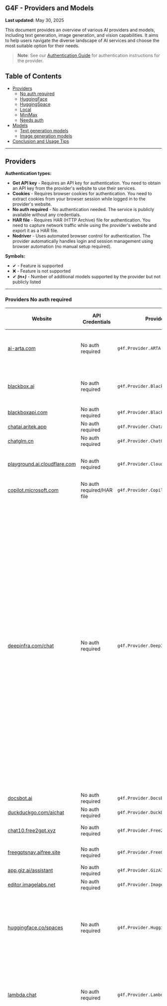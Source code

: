 ## G4F - Providers and Models

**Last updated:** May 30, 2025

This document provides an overview of various AI providers and models, including text generation, image generation, and vision capabilities. It aims to help users navigate the diverse landscape of AI services and choose the most suitable option for their needs.

> **Note**: See our [Authentication Guide](authentication.md) for authentication instructions for the provider.

## Table of Contents
  - [Providers](#providers)
    - [No auth required](#providers-not-needs-auth)
    - [HuggingFace](#providers-huggingface)
    - [HuggingSpace](#providers-huggingspace)
    - [Local](#providers-local)
    - [MiniMax](#providers-minimax)
    - [Needs auth](#providers-needs-auth)
  - [Models](#models)
    - [Text generation models](#text-generation-models)
    - [Image generation models](#image-generation-models)
  - [Conclusion and Usage Tips](#conclusion-and-usage-tips)

---
## Providers
**Authentication types:**
- **Get API key** - Requires an API key for authentication. You need to obtain an API key from the provider's website to use their services.
- **Cookies** - Requires browser cookies for authentication. You need to extract cookies from your browser session while logged in to the provider's website.
- **No auth required** - No authentication needed. The service is publicly available without any credentials.
- **HAR file** - Requires HAR (HTTP Archive) file for authentication. You need to capture network traffic while using the provider's website and export it as a HAR file.
- **Nodriver** - Uses automated browser control for authentication. The provider automatically handles login and session management using browser automation (no manual setup required).

**Symbols:**
- ✔ - Feature is supported
- ❌ - Feature is not supported
- ✔ _**(n+)**_ - Number of additional models supported by the provider but not publicly listed

---
### Providers No auth required
| Website | API Credentials | Provider | Text generation | Image generation | Audio generation | Video generation | Vision (Image Upload) | Status |
|----------|-------------|--------------|---------------|--------|--------|------|------|------|
|[ai-arta.com](https://ai-arta.com)|No auth required|`g4f.Provider.ARTA`|❌|`flux, flux-dev, flux-pro, gpt-image, sdxl-1.0 sdxl-l` _**(51+)**_|❌|❌|❌|![](https://img.shields.io/badge/Active-brightgreen)|
|[blackbox.ai](https://www.blackbox.ai)|No auth required|`g4f.Provider.Blackbox`|`blackboxai, gpt-4.1-mini, gpt-4.1-nano, gpt-4, gpt-4o, gpt-4o-mini` _**(29+)**_||❌|❌|❌|✔|![](https://img.shields.io/badge/Active-brightgreen)|
|[blackboxapi.com](https://www.blackboxapi.com)|No auth required|`g4f.Provider.Blackboxapi`|`llama-3.1-70b`|❌|❌|❌|❌|![](https://img.shields.io/badge/Active-brightgreen)|
|[chatai.aritek.app](https://chatai.aritek.app)|No auth required|`g4f.Provider.Chatai`|`gpt-4o-mini`|❌|❌|❌|❌|![](https://img.shields.io/badge/Active-brightgreen)|
|[chatglm.cn](https://chatglm.cn)|No auth required|`g4f.Provider.ChatGLM`|`glm-4`|❌|❌|❌|❌|![](https://img.shields.io/badge/Active-brightgreen)|
|[playground.ai.cloudflare.com](https://playground.ai.cloudflare.com)|No auth required|`g4f.Provider.Cloudflare`|`llama-2-7b, llama-3-8b, llama-3.1-8b, llama-3.2-1b, qwen-1.5-7b`|❌|❌|❌|❌|![Error](https://img.shields.io/badge/Active-brightgreen)|
|[copilot.microsoft.com](https://copilot.microsoft.com)|No auth required/HAR file|`g4f.Provider.Copilot`|`gpt-4, o1`|`dall-e-3`|❌|❌|❌|![](https://img.shields.io/badge/Active-brightgreen)|
|[deepinfra.com/chat](https://deepinfra.com/chat)|No auth required|`g4f.Provider.DeepInfraChat`|`deepseek-prover-v2-671b, qwen-3-235b, qwen-3-30b, qwen-3-32b, qwen-3-14b, llama-4-maverick, llama-4-maverick, phi-4-reasoning-plus, qwq-32b, deepseek-v3-0324, deepseek-r1-0528, gemma-3-27b, gemma-3-12b, phi-4-multimodal, llama-3.1-8b, llama-3.2-90b, llama-3.3-70b, deepseek-v3, mixtral-small-24b, deepseek-r1-turbo, deepseek-r1, deepseek-r1-distill-llama-70b, deepseek-r1-distill-qwen-32b, phi-4, wizardlm-2-8x22b, qwen-2-72b, dolphin-2.6, dolphin-2.9, airoboros-70b, lzlv-70b, wizardlm-2-7b, mixtral-8x22b`|❌|❌|❌|`llama-3.2-90b, minicpm-2.5`|![](https://img.shields.io/badge/Active-brightgreen)|
|[docsbot.ai](https://docsbot.ai)|No auth required|`g4f.Provider.DocsBot`|`gpt-4o`|❌|❌|❌|✔|![](https://img.shields.io/badge/Active-brightgreen)|
|[duckduckgo.com/aichat](https://duckduckgo.com/aichat)|No auth required|`g4f.Provider.DuckDuckGo`|✔|❌|❌|❌|❌|![](https://img.shields.io/badge/Active-brightgreen)|
|[chat10.free2gpt.xyz](https://chat10.free2gpt.xyz)|No auth required|`g4f.Provider.Free2GPT`|`gemini-1.5-pro, gemini-1.5-flash`|❌|❌|❌|❌|![](https://img.shields.io/badge/Active-brightgreen)|
|[freegptsnav.aifree.site](https://freegptsnav.aifree.site)|No auth required|`g4f.Provider.FreeGpt`|`gemini-1.5-pro, gemini-1.5-flash`|❌|❌|❌|❌|![](https://img.shields.io/badge/Active-brightgreen)|
|[app.giz.ai/assistant](https://app.giz.ai/assistant)|No auth required|`g4f.Provider.GizAI`|`gemini-1.5-flash`|❌|❌|❌|❌|![](https://img.shields.io/badge/Active-brightgreen)|
|[editor.imagelabs.net](editor.imagelabs.net)|No auth required|`g4f.Provider.ImageLabs`|❌|`sdxl-turbo`|❌|❌|❌|![](https://img.shields.io/badge/Active-brightgreen)|
|[huggingface.co/spaces](https://huggingface.co/spaces)|No auth required|`g4f.Provider.HuggingSpace`|`qwen-2-72b, qwen-3-235b, qwen-3-32b, qwen-3-30b, qwen-3-14b, qwen-3-4b, qwen-3-1.7b, qwen-3-0.6b, command-r-plus, command-r, command-r7b`|`flux-dev, sd-3.5-large`|❌|❌|❌|![](https://img.shields.io/badge/Active-brightgreen)|
|[lambda.chat](https://lambda.chat)|No auth required|`g4f.Provider.LambdaChat`|`deepseek-v3, deepseek-r1, hermes-3, hermes-3-405b, nemotron-70b, llama-3.3-70b, qwen-2.5-coder-32b` _**(1+)**_|❌|❌|❌|❌|![](https://img.shields.io/badge/Active-brightgreen)|
|[legacy.lmarena.ai](https://legacy.lmarena.ai)|No auth required|`g4f.Provider.LegacyLMArena`|`claude-3.7-sonnet, claude-3.7-sonnet-thinking, gpt-4o, grok-3, gemini-2.0-flash-thinking, gemini-2.0-pro, deepseek-r1, gemini-2.0-flash, o1, qwen-2.5-max, o3-mini, o3, o4-mini, deepseek-v3, deepseek-v3-0324, qwen-plus, glm-4-plus, o1-mini, gemini-1.5-pro, grok-2, claude-3.5-sonnet, qwen-2.5-plus, deepseek-v2.5, gpt-4o-mini, gemini-1.5-flash, llama-3.1-405b, nemotron-70b, grok-2-mini, qwen-max, qwen-2.5-72b, qwen-2.5-vl-32b, qwen-2.5-vl-72b, gpt-4-turbo, llama-3.3-70b, nemotron-49b, mistral-large, mistral-medium, pixtral-large, gpt-4, gpt-4.1, gpt-4.1-mini, gpt-4.1-nano, llama-3.1-70b, nemotron-253b, claude-3-opus, tulu-3-70b, claude-3.5-haiku, reka-core, gemma-2-27b, gemma-3-27b, gemma-3-12b, gemma-3-4b, deepseek-v2, qwen-2.5-coder-32b, gemma-2-9b, command-r-plus, command-a, deepseek-coder-v2, nemotron-51b, mistral-small-24b, mistral-small-3.1-24b, nemotron-4-340b, glm-4, llama-3-70b, llama-4-maverick, llama-4-scout, reka-flash, phi-4, claude-3-sonnet, qwen-2-72b, qwen-3-235b, qwen-3-30b, qwen-3-32b, tulu-3-8b, command-r, codestral, claude-3-haiku, llama-3.1-8b, qwen-1.5-110b, qwq-32b, llama-3-8b, qwen-1.5-72b, gemma-2-2b, qwen-vl-max, gemini-2.5-pro, gemini-2.5-flash, mixtral-8x22b, qwen-1.5-32b, qwen-1.5-14b, qwen-1.5-7b, qwen-1.5-4b, mistral-next, phi-3-medium, phi-3-small, phi-3-mini, tulu-2-70b, llama-2-70b, llama-2-13b, llama-2-7b, hermes-2-dpo, pplx-70b-online, pplx-7b-online, deepseek-67b, openhermes-2.5-7b, mistral-7b, llama-3.2-3b, llama-3.2-1b, codellama-34b, codellama-70b, qwen-14b, gpt-3.5-turbo, mixtral-8x7b, dbrx-instruct, llama-13b`  _**(54+)**_ |❌|❌|❌|`claude-3.7-sonnet, claude-3.7-sonnet-thinking, gpt-4o, gemini-2.0-flash, o3, o4-mini, gemini-1.5-pro, claude-3.5-sonnet, gpt-4o-mini, gemini-1.5-flash, qwen-2.5-vl-32b, qwen-2.5-vl-72b, mistral-medium, pixtral-large, gpt-4.1, gpt-4.1-mini, gpt-4.1-nano, claude-3-opus, claude-3.5-haiku, reka-core, gemma-3-27b, mistral-small-3.1-24b, llama-4-maverick, llama-4-scout, reka-flash, claude-3-sonnet, claude-3-haiku, qwen-vl-max, gemini-2.5-pro, gemini-2.5-flash, amazon-nova-pro, amazon-nova-lite, step-1o-vision, c4ai-aya-vision-32b, pixtral-12b _**(12+)**_`|![](https://img.shields.io/badge/Active-brightgreen)|
|[oi-vscode-server-2.onrender.com](https://oi-vscode-server-2.onrender.com)|No auth required|`g4f.Provider.OIVSCodeSer2`|`gpt-4o-mini`|❌|❌|❌|✔|![Error](https://img.shields.io/badge/Active-brightgreen)|
|[oi-vscode-server-5.onrender.com](https://oi-vscode-server-5.onrender.com)|No auth required|`g4f.Provider.OIVSCodeSer5`|`gpt-4.1-mini`|❌|❌|❌|✔|![Error](https://img.shields.io/badge/Active-brightgreen)|
|[oi-vscode-server-0501.onrender.com](https://oi-vscode-server-0501.onrender.com)|No auth required|`g4f.Provider.OIVSCodeSer0501`|`gpt-4.1-mini`|❌|❌|❌|✔|![Error](https://img.shields.io/badge/Active-brightgreen)|
|[openai.fm](https://www.openai.fm)|No auth required|`g4f.Provider.OpenAIFM`|❌|❌|`gpt-4o-mini-tts`|❌|✔|![Error](https://img.shields.io/badge/Active-brightgreen)|
|[labs.perplexity.ai](https://labs.perplexity.ai)|No auth required|`g4f.Provider.PerplexityLabs`|`sonar, sonar-pro, sonar-reasoning, sonar-reasoning-pro`|❌|❌|❌|❌|![Error](https://img.shields.io/badge/Active-brightgreen)|
|[pollinations.ai](https://pollinations.ai)|No auth required/[Get API key](https://auth.pollinations.ai)|`g4f.Provider.PollinationsAI`|`gpt-4o-mini, gpt-4.1-nano, gpt-4, gpt-4o, gpt-4.1, o4-mini, gpt-4.1-mini, command-r-plus, gemini-2.5-flash, gemini-2.0-flash-thinking, qwen-2.5-coder-32b, llama-3.3-70b, llama-4-scout, mistral-small-3.1-24b, deepseek-r1, deepseek-r1-distill-llama-70b, deepseek-r1-distill-qwen-32b, phi-4, qwq-32b, deepseek-v3, deepseek-v3-0324, grok-3-mini` _**(4+)**_|`flux, flux-pro, flux-dev, flux-schnell, dall-e-3, sdxl-turbo, gpt-image`|`gpt-4o-mini-audio`|❌|`gpt-4o, gpt-4o-mini, o1-mini, o3-mini, o4-mini`|![](https://img.shields.io/badge/Active-brightgreen)|
|[pollinations.ai](https://pollinations.ai)|No auth required|`g4f.Provider.PollinationsImage`|❌|`flux, flux-pro, flux-dev, flux-schnell, dall-e-3, sdxl-turbo, gpt-image`|❌|❌|❌|![](https://img.shields.io/badge/Active-brightgreen)|
|[teach-anything.com](https://www.teach-anything.com)|No auth required|`g4f.Provider.TeachAnything`|`gemini-1.5-pro, gemini-1.5-flash`|❌|❌|❌|❌|![](https://img.shields.io/badge/Active-brightgreen)|
|[websim.ai](https://websim.ai)|No auth required|`g4f.Provider.Websim`|`gemini-1.5-pro, gemini-1.5-flash`|`flux`|❌|❌|❌|![](https://img.shields.io/badge/Active-brightgreen)|
|[chat-gpt.com](https://chat-gpt.com)|No auth required|`g4f.Provider.WeWordle`|`gpt-4`|❌|❌|❌|❌|![](https://img.shields.io/badge/Active-brightgreen)|
|[chat9.yqcloud.top](https://chat9.yqcloud.top)|No auth required|`g4f.Provider.Yqcloud`|`gpt-4`|✔|❌|❌|❌|![](https://img.shields.io/badge/Active-brightgreen)|

---
### Providers HuggingSpace
| Website | API Credentials | Provider | Text generation | Image generation | Audio generation | Video generation | Vision (Image Upload) | Status |
|----------|-------------|--------------|---------------|--------|--------|------|------|------|
|[black-forest-labs-flux-1-dev.hf.space](https://black-forest-labs-flux-1-dev.hf.space)|[Get API key](https://huggingface.co/settings/tokens)|`g4f.Provider.BlackForestLabs_Flux1Dev`|❌|`flux, flux-dev`|❌|❌|❌|![](https://img.shields.io/badge/Active-brightgreen)|
|[black-forest-labs-flux-1-schnell.hf.space](https://black-forest-labs-flux-1-schnell.hf.space)|[Get API key](https://huggingface.co/settings/tokens)|`g4f.Provider.BlackForestLabs_Flux1Schnell`|❌|`flux, flux-schnell`|❌|❌|❌|![](https://img.shields.io/badge/Active-brightgreen)|
|[cohereforai-c4ai-command.hf.space](https://cohereforai-c4ai-command.hf.space)|[Get API key](https://huggingface.co/settings/tokens)|`g4f.Provider.CohereForAI_C4AI_Command`|`command-r-plus, command-r, command-r7b`|❌|❌|❌|❌|![](https://img.shields.io/badge/Active-brightgreen)|
|[huggingface.co/spaces/deepseek-ai/Janus-Pro-7B](https://huggingface.co/spaces/deepseek-ai/Janus-Pro-7B)|[Get API key](https://huggingface.co/settings/tokens)|`g4f.Provider.DeepseekAI_Janus_Pro_7b`|✔|✔|❌|❌|❌|![](https://img.shields.io/badge/Active-brightgreen)|
|[roxky-flux-1-dev.hf.space](https://roxky-flux-1-dev.hf.space)|[Get API key](https://huggingface.co/settings/tokens)|`g4f.Provider.G4F`|✔ _**(1+)**_|✔ _**(4+)**_|❌|❌|✔ _**(1+)**_|![](https://img.shields.io/badge/Active-brightgreen)|
|[microsoft-phi-4-multimodal.hf.space](https://microsoft-phi-4-multimodal.hf.space)|[Get API key](https://huggingface.co/settings/tokens)|`g4f.Provider.Microsoft_Phi_4`|`phi-4`|❌|❌|❌|`phi-4`|![](https://img.shields.io/badge/Active-brightgreen)|
|[qwen-qwen2-5.hf.space](https://qwen-qwen2-5.hf.space)|[Get API key](https://huggingface.co/settings/tokens)|`g4f.Provider.Qwen_Qwen_2_5`|`qwen-2.5`|❌|❌|❌|❌|![](https://img.shields.io/badge/Active-brightgreen)|
|[qwen-qwen2-5-1m-demo.hf.space](https://qwen-qwen2-5-1m-demo.hf.space)|[Get API key](https://huggingface.co/settings/tokens)|`g4f.Provider.Qwen_Qwen_2_5M`|`qwen-2.5-1m`|❌|❌|❌|❌|![](https://img.shields.io/badge/Active-brightgreen)|
|[qwen-qwen2-5-max-demo.hf.space](https://qwen-qwen2-5-max-demo.hf.space)|[Get API key](https://huggingface.co/settings/tokens)|`g4f.Provider.Qwen_Qwen_2_5_Max`|`qwen-2-5-max`|❌|❌|❌|❌|![](https://img.shields.io/badge/Active-brightgreen)|
|[qwen-qwen2-72b-instruct.hf.space](https://qwen-qwen2-72b-instruct.hf.space)|[Get API key](https://huggingface.co/settings/tokens)|`g4f.Provider.Qwen_Qwen_2_72B`|`qwen-2-72b`|❌|❌|❌|❌|![](https://img.shields.io/badge/Active-brightgreen)|
|[qwen-qwen2-72b-instruct.hf.space](https://qwen-qwen2-72b-instruct.hf.space)|[Get API key](https://huggingface.co/settings/tokens)|`g4f.Provider.Qwen_Qwen_3`|`qwen-3-235b, qwen-3-32b, qwen-3-30b, qwen-3-14b, qwen-3-4b, qwen-3-1.7b, qwen-3-0.6b`|❌|❌|❌|❌|![](https://img.shields.io/badge/Active-brightgreen)|
|[stabilityai-stable-diffusion-3-5-large.hf.space](https://stabilityai-stable-diffusion-3-5-large.hf.space)|[Get API key](https://huggingface.co/settings/tokens)|`g4f.Provider.StabilityAI_SD35Large`|❌|`sd-3.5-large`|❌|❌|❌|![](https://img.shields.io/badge/Active-brightgreen)|

---
### Providers Needs Auth
| Website | API Credentials | Provider | Text generation | Image generation | Audio generation | Video generation | Vision (Image Upload) | Status |
|----------|-------------|--------------|---------------|--------|--------|------|------|------|
|[console.anthropic.com](https://console.anthropic.com)|[Get API key](https://console.anthropic.com/settings/keys)|`g4f.Provider.Anthropic`|✔|❌|❌|❌|❌|![](https://img.shields.io/badge/Active-brightgreen)|
|[bing.com/images/create](https://www.bing.com/images/create)|[Cookies](https://www.bing.com)|`g4f.Provider.BingCreateImages`|❌|`dall-e-3`|❌|❌|❌|![](https://img.shields.io/badge/Active-brightgreen)|
|[blackbox.ai](https://www.blackbox.ai)|[HAR file](https://www.blackbox.ai)|`g4f.Provider.BlackboxPro`|✔|✔|❌|❌|✔|![](https://img.shields.io/badge/Active-brightgreen)|
|[cablyai.com/chat](https://cablyai.com/chat)|[Get API key](https://cablyai.com)|`g4f.Provider.CablyAI`|✔|✔|❌|❌|✔|![](https://img.shields.io/badge/Active-brightgreen)|
|[inference.cerebras.ai](https://inference.cerebras.ai/)|[Get API key](https://cloud.cerebras.ai)|`g4f.Provider.Cerebras`|✔|❌|❌|❌|❌|![](https://img.shields.io/badge/Active-brightgreen)|
|[copilot.microsoft.com](https://copilot.microsoft.com)|[Nodriver](https://copilot.microsoft.com)|`g4f.Provider.CopilotAccount`|✔|✔|❌|❌|✔|![](https://img.shields.io/badge/Active-brightgreen)|
|[deepinfra.com](https://deepinfra.com)|[Get API key](https://deepinfra.com/dash/api_keys)|`g4f.Provider.DeepInfra`|✔|✔|❌|❌|❌|![](https://img.shields.io/badge/Active-brightgreen)|
|[platform.deepseek.com](https://platform.deepseek.com)|[Get API key](https://platform.deepseek.com/api_keys)|`g4f.Provider.DeepSeek`|✔ |❌|❌|❌|❌|![](https://img.shields.io/badge/Active-brightgreen)|
|[chat.deepseek.com](https://chat.deepseek.com)|[Get API key](https://platform.deepseek.com/api_keys)|`g4f.Provider.DeepSeekAPI`|✔|❌|❌|❌|❌|![](https://img.shields.io/badge/Active-brightgreen)|
|[gemini.google.com](https://gemini.google.com)|[Nodriver](https://gemini.google.com)|`g4f.Provider.Gemini`|`gemini-2.0, gemini-2.0-flash, gemini-2.5-pro, gemini-2.5-flash, gemini-2.0-flash-thinking, gemini-2.0-flash-thinking-with-apps _**(2+)**_`|✔|❌|❌|✔|![](https://img.shields.io/badge/Active-brightgreen)|
|[ai.google.dev](https://ai.google.dev)|[Get API key](https://aistudio.google.com/u/0/apikey)|`g4f.Provider.GeminiPro`|`gemini-1.5-pro, gemini-1.5-flash, gemini-2.0-flash`|❌|❌|❌|`gemini-1.5-pro`|![](https://img.shields.io/badge/Active-brightgreen)|
|[developers.sber.ru/gigachat](https://developers.sber.ru/gigachat)|[Cookies](https://developers.sber.ru/gigachat)|`g4f.Provider.GigaChat`|✔|❌|❌|❌|❌|![](https://img.shields.io/badge/Active-brightgreen)|
|[github.com/copilot](https://github.com/copilot)|[Cookies](https://github.com/copilot)|`g4f.Provider.GithubCopilot`|✔|❌|❌|❌|❌|![](https://img.shields.io/badge/Active-brightgreen)|
|[glhf.chat](https://glhf.chat)|[Get API key](https://glhf.chat/user-settings/api)|`g4f.Provider.GlhfChat`|✔|❌|❌|❌|❌|![](https://img.shields.io/badge/Active-brightgreen)|
|[console.groq.com/playground](https://console.groq.com/playground)|[Get API key](https://console.groq.com/keys)|`g4f.Provider.Groq`|✔|❌|❌|❌|✔|![](https://img.shields.io/badge/Active-brightgreen)|
|[hailuo.ai](https://www.hailuo.ai)|No auth required|`g4f.Provider.HailuoAI`|✔|❌|❌|❌|❌|![](https://img.shields.io/badge/Active-brightgreen)|
|[huggingface.co/chat](https://huggingface.co/chat)|[м](https://huggingface.co/chat)|`g4f.Provider.HuggingChat`|`llama-3.2-11b, llama-3.3-70b, mistral-nemo, phi-3.5-mini, command-r-plus, qwen-2.5-coder-32b, qwq-32b, deepseek-r1, nemotron-70b`|`flux-dev, flux-schnell`|❌|❌|❌|![](https://img.shields.io/badge/Active-brightgreen)|
|[huggingface.co](https://api-inference.huggingface.co)|[Get API key](https://huggingface.co/settings/tokens)|`g4f.Provider.HuggingFaceAPI`|✔|✔|❌|❌|✔|![](https://img.shields.io/badge/Active-brightgreen)|
|[huggingface.co](https://huggingface.co)|[Get API key](https://huggingface.co/settings/tokens)|`g4f.Provider.HuggingFaceInference`|✔|✔|❌|❌|✔|![](https://img.shields.io/badge/Active-brightgreen)|
|[huggingface.co](https://huggingface.co)|[Get API key](https://huggingface.co/settings/tokens)|`g4f.Provider.HuggingFaceMedia`|❌|❌|❌|✔|✔|![](https://img.shields.io/badge/Active-brightgreen)|
|[beta.lmarena.ai](https://beta.lmarena.ai)|[Nodriver](https://beta.lmarena.ai)|`g4f.Provider.LMArenaBeta`|✔|✔|❌|❌|✔|![](https://img.shields.io/badge/Active-brightgreen)|
|[meta.ai](https://www.meta.ai)|[Cookies](https://www.meta.ai)|`g4f.Provider.MetaAI`|`meta-ai`|❌|❌|❌|❌|![](https://img.shields.io/badge/Active-brightgreen)|
|[meta.ai](https://www.meta.ai)|[Cookies](https://www.meta.ai)|`g4f.Provider.MetaAIAccount`|✔|✔|❌|❌|❌|![](https://img.shields.io/badge/Active-brightgreen)|
|[designer.microsoft.com](https://designer.microsoft.com)|[Cookies](https://designer.microsoft.com)|`g4f.Provider.MicrosoftDesigner`|❌|`dall-e-3`|❌|❌|❌|![](https://img.shields.io/badge/Active-brightgreen)|
|[hailuo.ai/chat](https://www.hailuo.ai/chat)|[Get API key](https://intl.minimaxi.com/user-center/basic-information/interface-key)|`g4f.Provider.MiniMax`|✔|❌|❌|❌|❌|![](https://img.shields.io/badge/Active-brightgreen)|
|[chatgpt.com](https://chatgpt.com)|[HAR file](https://chatgpt.com)|`g4f.Provider.OpenaiAccount`|✔|✔|❌|❌|✔|![](https://img.shields.io/badge/Active-brightgreen)|
|[platform.openai.com](https://platform.openai.com)|[Get API key](https://platform.openai.com/settings/organization/api-keys)|`g4f.Provider.OpenaiAPI`|✔|✔|❌|❌|✔|![](https://img.shields.io/badge/Active-brightgreen)|
|[chatgpt.com](https://chatgpt.com)|[HAR file](https://chatgpt.com)|`g4f.Provider.OpenaiChat`|`gpt-4, gpt-4.1, gpt-4.5, gpt-4o, gpt-4o-mini, o1, o1-mini, o3-mini, o3-mini-high, o4-mini, o4-mini-high` _**(1+)**_|✔|❌|❌|✔|![](https://img.shields.io/badge/Active-brightgreen)|
|[openrouter.ai](https://openrouter.ai)|[Get API key](https://openrouter.ai/settings/keys)|`g4f.Provider.OpenRouter`|✔|❌|❌|❌|❌|![](https://img.shields.io/badge/Active-brightgreen)|
|[perplexity.ai](https://www.perplexity.ai)|[Get API key](https://www.perplexity.ai/settings/api)|`g4f.Provider.PerplexityApi`|✔ |❌|❌|❌|❌|![](https://img.shields.io/badge/Active-brightgreen)|
|[pi.ai/talk](https://pi.ai/talk)|[Cookies/Nodriver](https://pi.ai/talk)|`g4f.Provider.Pi`|✔|❌|❌|❌|❌|![Error](https://img.shields.io/badge/Active-brightgreen)|
|[docs.puter.com](https://docs.puter.com/playground)|[Get API key](https://github.com/HeyPuter/puter-cli)|`g4f.Provider.PuterJS`|✔ |❌|❌|❌|✔|![](https://img.shields.io/badge/Active-brightgreen)|
|[perplexity.ai](https://www.perplexity.ai)|[Get API key](https://www.perplexity.ai/settings/api)|`g4f.Provider.PerplexityApi`|✔|❌|❌|❌|❌|![](https://img.shields.io/badge/Active-brightgreen)|
|[chat.reka.ai](https://chat.reka.ai)|[Cookies](https://chat.reka.ai)|`g4f.Provider.Reka`|✔|❌|❌|❌|✔|![](https://img.shields.io/badge/Active-brightgreen)|
|[replicate.com](https://replicate.com)|[Get API key](https://replicate.com/account/api-tokens)|`g4f.Provider.Replicate`|✔|❌|❌|❌|❌|![](https://img.shields.io/badge/Active-brightgreen)|
|[beta.theb.ai](https://beta.theb.ai)|[Get API key](https://beta.theb.ai)|`g4f.Provider.ThebApi`|✔|❌|❌|❌|❌|![](https://img.shields.io/badge/Active-brightgreen)|
|[whiterabbitneo.com](https://www.whiterabbitneo.com)|[Cookies](https://www.whiterabbitneo.com)|`g4f.Provider.WhiteRabbitNeo`|✔|❌|❌|❌|❌|![](https://img.shields.io/badge/Active-brightgreen)|
|[console.x.ai](https://console.x.ai)|[Get API key](https://console.x.ai)|`g4f.Provider.xAI`|✔|❌|❌|❌|❌|![](https://img.shields.io/badge/Active-brightgreen)|
|[you.com](https://you.com)|[Cookies](https://you.com)|`g4f.Provider.You`|✔|✔|❌|❌|✔|![](https://img.shields.io/badge/Active-brightgreen)|

---
### Providers Local
| Website | API Credentials | Provider | Text generation | Image generation | Audio generation | Video generation | Vision (Image Upload) | Status |
|----------|-------------|--------------|---------------|--------|--------|------|------|------|
|[]( )|No auth required|`g4f.Provider.Local`|✔|❌|❌|❌|❌|![](https://img.shields.io/badge/Active-brightgreen)|
|[ollama.com](https://ollama.com)|No auth required|`g4f.Provider.Ollama`|✔|❌|❌|❌|❌|![](https://img.shields.io/badge/Active-brightgreen)|

---
## Models

### Text generation models
| Model | Base Provider | Providers | Website |
|-------|---------------|-----------|---------|
|gpt-3.5-turbo|OpenAI|1 provider|[platform.openai.com](https://platform.openai.com/docs/engines/gpt-3.5-turbo)|
|gpt-4|OpenAI|7 providers|[platform.openai.com](https://platform.openai.com/docs/models/gpt-4-turbo-and-gpt-4)|
|gpt-4-turbo|OpenAI|1 provider|[platform.openai.com](https://platform.openai.com/docs/models/gpt-4-turbo-and-gpt-4)|
|gpt-4o|OpenAI|5 providers|[platform.openai.com](https://platform.openai.com/docs/models/gpt-4o)|
|gpt-4o-mini|OpenAI|6 providers|[platform.openai.com](https://platform.openai.com/docs/models/gpt-4o-mini)|
|gpt-4o-mini-audio|OpenAI|1 provider|[platform.openai.com](https://platform.openai.com/docs/models/gpt-4o-mini-audio-preview)|
|gpt-4o-mini-tts|OpenAI|1 provider|[platform.openai.com](https://platform.openai.com/docs/models/gpt-4o-mini-tts)|
|o1|OpenAI|3 providers|[openai.com](https://openai.com/index/introducing-openai-o1-preview/)|
|o1-mini|OpenAI|2 providers|[openai.com](https://openai.com/index/openai-o1-mini-advancing-cost-efficient-reasoning/)|
|o3|OpenAI|1 provider|[openai.com](https://openai.com/index/introducing-o3-and-o3-mini/)|
|o3-mini|OpenAI|2 provider|[openai.com](https://openai.com/index/introducing-o3-and-o3-mini/)|
|o3-mini-high|OpenAI|1 provider|[openai.com](https://openai.com/index/introducing-o3-and-o3-mini/)|
|o4-mini|OpenAI|3 providers|[openai.com](https://openai.com/index/introducing-o3-and-o4-mini/)|
|o4-mini-high|OpenAI|2 providers|[openai.com](https://openai.com/index/introducing-o3-and-o4-mini/)|
|gpt-4.1|OpenAI|3 providers|[openai.com](https://openai.com/index/gpt-4-1/)|
|gpt-4.1-mini|OpenAI|5 providers|[openai.com](https://openai.com/index/gpt-4-1/)|
|gpt-4.1-nano|OpenAI|3 providers|[openai.com](https://openai.com/index/gpt-4-1/)|
|gpt-4.5|OpenAI|1 providers|[openai.com](https://openai.com/index/gpt-4-5/)|
|meta-ai|Meta|1 provider|[ai.meta.com](https://ai.meta.com/)|
|llama-13b|Meta Llama|1 provider|[huggingface.co](https://huggingface.co/meta-llama/Llama-13b)|
|codellama-34b|Meta Llama|1 provider|[huggingface.co](https://huggingface.co/codellama/CodeLlama-34b)|
|llama-2-7b|Meta Llama|2 providers|[huggingface.co](https://huggingface.co/meta-llama/Llama-2-7b)|
|llama-2-13b|Meta Llama|1 provider|[huggingface.co](https://huggingface.co/meta-llama/Llama-2-13b)|
|llama-2-70b|Meta Llama|1 provider|[huggingface.co](https://huggingface.co/meta-llama/Llama-2-70b)|
|llama-3-8b|Meta Llama|2 providers|[ai.meta.com](https://ai.meta.com/blog/meta-llama-3/)|
|llama-3-70b|Meta Llama|1 provider|[ai.meta.com](https://ai.meta.com/blog/meta-llama-3/)|
|llama-3.1-8b|Meta Llama|3 providers|[ai.meta.com](https://ai.meta.com/blog/meta-llama-3-1/)|
|llama-3.1-70b|Meta Llama|2 provider|[ai.meta.com](https://ai.meta.com/blog/meta-llama-3-1/)|
|llama-3.1-405b|Meta Llama|1 provider|[ai.meta.com](https://ai.meta.com/blog/meta-llama-3-1/)|
|llama-3.2-1b|Meta Llama|2 providers|[huggingface.co](https://huggingface.co/meta-llama/Llama-3.2-1B)|
|llama-3.2-3b|Meta Llama|1 providers|[huggingface.co](https://huggingface.co/meta-llama/Llama-3.2-3B)|
|llama-3.2-11b|Meta Llama|2 providers|[ai.meta.com](https://ai.meta.com/blog/llama-3-2-connect-2024-vision-edge-mobile-devices/)|
|llama-3.2-90b|Meta Llama|1 provider|[huggingface.co](https://huggingface.co/meta-llama/Llama-3.2-90B-Vision)|
|llama-3.3-70b|Meta Llama|6 providers|[ai.meta.com](https://ai.meta.com/blog/llama-3-3/)|
|llama-4-scout|Meta Llama|3 providers|[llama.com](https://www.llama.com/models/llama-4/)|
|llama-4-maverick|Meta Llama|2 providers|[llama.com](https://www.llama.com/models/llama-4/)|
|mistral-7b|Mistral AI|1 providers|[huggingface.co](https://huggingface.co/mistralai/Mistral-7B-v0.1)|
|mixtral-8x7b|Mistral AI|2 providers|[huggingface.co](https://huggingface.co/mistralai/Mixtral-8x7B)|
|mixtral-8x22b|Mistral AI|2 providers|[huggingface.co](https://huggingface.co/mistralai/Mixtral-8x22B-Instruct-v0.1)|
|mistral-nemo|Mistral AI|2 providers|[huggingface.co](https://huggingface.co/mistralai/Mistral-Nemo-Instruct-2407)|
|mistral-small|Mistral AI|1 providers|[huggingface.co](https://huggingface.co/mistralai/Mistral-Small-24B-Instruct-2501)|
|mistral-small-24b|Mistral AI|2 providers|[huggingface.co](https://huggingface.co/mistralai/Mistral-Small-24B-Instruct-2501)|
|mistral-small-3.1-24b|Mistral AI|2 providers|[huggingface.co](https://huggingface.co/mistralai/Mistral-Small-3.1-24B-Instruct-2503)|
|mistral-large|Mistral AI|1 provider|[mistral.ai](https://mistral.ai/news/mistral-large/)|
|mistral-medium|Mistral AI|1 provider|[mistral.ai](https://mistral.ai/news/mistral-medium/)|
|mistral-next|Mistral AI|1 provider|[mistral.ai](https://mistral.ai/technology/)|
|pixtral-large|Mistral AI|1 provider|[mistral.ai](https://mistral.ai/news/pixtral-large/)|
|codestral|Mistral AI|1 provider|[mistral.ai](https://mistral.ai/news/codestral/)|
|hermes-2-dpo|NousResearch|1 provider|[huggingface.co](https://huggingface.co/NousResearch/Hermes-2-Pro-Llama-3-8B)|
|hermes-3-405b|NousResearch|1 provider|[huggingface.co](https://huggingface.co/NousResearch/Hermes-3-Llama-3.1-405B-FP8)|
|phi-3-small|Microsoft|1 provider|[huggingface.co](https://huggingface.co/microsoft/Phi-3-small)|
|phi-3-mini|Microsoft|1 provider|[huggingface.co](https://huggingface.co/microsoft/Phi-3-mini)|
|phi-3-medium|Microsoft|1 provider|[huggingface.co](https://huggingface.co/microsoft/Phi-3-medium)|
|phi-3.5-mini|Microsoft|1 provider|[huggingface.co](https://huggingface.co/microsoft/Phi-3.5-mini-instruct)|
|phi-4|Microsoft|4 providers|[techcommunity.microsoft.com](https://techcommunity.microsoft.com/blog/aiplatformblog/introducing-phi-4-microsoft%E2%80%99s-newest-small-language-model-specializing-in-comple/4357090)|
|phi-4-multimodal|Microsoft|2 providers|[huggingface.co](https://huggingface.co/microsoft/Phi-4-multimodal-instruct)|
|phi-4-reasoning-plus|Microsoft|1 provider|[huggingface.co](https://huggingface.co/microsoft/Phi-4-reasoning-plus)|
|wizardlm-2-7b|Microsoft|1 provider|[wizardlm.github.io](https://wizardlm.github.io/WizardLM2/)|
|wizardlm-2-8x22b|Microsoft|1 provider|[wizardlm.github.io](https://wizardlm.github.io/WizardLM2/)|
|gemini-2.0|Google|1 provider|[deepmind.google](http://deepmind.google/technologies/gemini/)|
|gemini-1.5-flash|Google|6 providers|[deepmind.google](https://deepmind.google/technologies/gemini/flash/)|
|gemini-1.5-pro|Google|6 providers|[deepmind.google](https://deepmind.google/technologies/gemini/pro/)|
|gemini-2.0-pro|Google|1 provider|[ai.google.dev](https://ai.google.dev/gemini-api/docs/thinking-mode)|
|gemini-2.0-flash|Google|3 providers|[deepmind.google](https://deepmind.google/technologies/gemini/flash/)|
|gemini-2.0-flash-thinking|Google|3 providers|[ai.google.dev](https://ai.google.dev/gemini-api/docs/thinking-mode)|
|gemini-2.0-flash-thinking-with-apps|Google|1 provider|[ai.google.dev](https://ai.google.dev/gemini-api/docs/thinking-mode)|
|gemini-2.5-flash|Google|3 providers|[deepmind.google](https://deepmind.google/technologies/gemini/)|
|gemini-2.5-pro|Google|2 providers|[deepmind.google](https://deepmind.google/technologies/gemini/)|
|gemma-2-2b|Google|1 provider|[huggingface.co](https://huggingface.co/google/gemma-2-2b)|
|gemma-2-9b|Google|1 providers|[huggingface.co](https://huggingface.co/google/gemma-2-9b)|
|gemma-2-27b|Google|1 provider|[huggingface.co](https://huggingface.co/google/gemma-2-27b)|
|gemma-3-4b|Google|1 providers|[huggingface.co](https://huggingface.co/google/gemma-3-4b-it)|
|gemma-3-12b|Google|2 providers|[huggingface.co](https://huggingface.co/google/gemma-3-12b-it)|
|gemma-3-27b|Google|2 providers|[huggingface.co](https://huggingface.co/google/gemma-3-27b-it)|
|claude-3-haiku|Anthropic|1 providers|[anthropic.com](https://www.anthropic.com/news/claude-3-haiku)|
|claude-3-sonnet|Anthropic|1 provider|[anthropic.com](https://www.anthropic.com/news/claude-3-sonnet)|
|claude-3-opus|Anthropic|1 provider|[anthropic.com](https://www.anthropic.com/news/claude-3-opus)|
|claude-3.5-haiku|Anthropic|1 provider|[anthropic.com](https://www.anthropic.com/news/claude-3-5-haiku)|
|claude-3.5-sonnet|Anthropic|1 providers|[anthropic.com](https://www.anthropic.com/news/claude-3-5-sonnet)|
|claude-3.7-sonnet|Anthropic|1 providers|[anthropic.com](https://www.anthropic.com/claude/sonnet)|
|claude-3.7-sonnet-thinking|Anthropic|1 provider|[anthropic.com](https://www.anthropic.com/claude/sonnet)|
|reka-core|Reka AI|1 providers|[reka.ai](https://www.reka.ai/ourmodels)|
|reka-flash|Reka AI|1 providers|[reka.ai](https://www.reka.ai/)|
|blackboxai|Blackbox AI|1 provider|[docs.blackbox.chat](https://docs.blackbox.chat/blackbox-ai-1)|
|command-r|CohereForAI|2 providers|[docs.cohere.com](https://docs.cohere.com/v2/docs/command-r-plus)|
|command-r-plus|CohereForAI|4 providers|[huggingface.co](https://huggingface.co/CohereLabs/c4ai-command-r-plus-08-2024)|
|command-r7b|CohereForAI|1 provider|[huggingface.co](https://huggingface.co/CohereLabs/c4ai-command-r7b-12-2024/blob/main/README.md)|
|command-a|CohereForAI|2 providers|[huggingface.co](https://huggingface.co/CohereLabs/c4ai-command-a-03-2025)|
|qwen-plus|Qwen|1 provider|[qwen-ai.com](https://www.qwen-ai.com/)|
|qwen-max|Qwen|1 provider|[qwen-ai.com](https://www.qwen-ai.com/)|
|qwen-vl-max|Qwen|1 provider|[qwen-ai.com](https://www.qwen-ai.com/)|
|qwen-14b|Qwen|1 provider|[huggingface.co](https://huggingface.co/Qwen/Qwen-14B)|
|qwen-1.5-4b|Qwen|1 provider|[huggingface.co](https://huggingface.co/Qwen/Qwen1.5-4B)|
|qwen-1.5-7b|Qwen|2 providers|[huggingface.co](https://huggingface.co/Qwen/Qwen1.5-7B)|
|qwen-1.5-14b|Qwen|1 provider|[huggingface.co](https://huggingface.co/Qwen/Qwen1.5-14B)|
|qwen-1.5-32b|Qwen|1 provider|[huggingface.co](https://huggingface.co/Qwen/Qwen1.5-32B)|
|qwen-1.5-72b|Qwen|1 provider|[huggingface.co](https://huggingface.co/Qwen/Qwen1.5-72B)|
|qwen-1.5-110b|Qwen|1 provider|[huggingface.co](https://huggingface.co/Qwen/Qwen1.5-110B)|
|qwen-2-72b|Qwen|3 providers|[huggingface.co](https://huggingface.co/Qwen/Qwen2-72B)|
|qwen-2-vl-7b|Qwen|1 provider|[huggingface.co](https://huggingface.co/Qwen/Qwen2-VL-7B)|
|qwen-2.5|Qwen|1 provider|[qwen-ai.com](https://www.qwen-ai.com/2-5/)|
|qwen-2.5-72b|Qwen|1 providers|[huggingface.co](https://huggingface.co/Qwen/Qwen2.5-72B-Instruct)|
|qwen-2.5-coder-32b|Qwen|4 providers|[huggingface.co](https://huggingface.co/Qwen/Qwen2.5-Coder-32B)|
|qwen-2.5-1m|Qwen|1 provider|[huggingface.co](https://huggingface.co/Qwen/Qwen2.5-1M-Demo)|
|qwen-2.5-max|Qwen|2 providers|[qwen-ai.com](https://www.qwen-ai.com/2-5-max/)|
|qwen-2.5-vl-32b|Qwen|1 providers|[huggingface.co](https://huggingface.co/Qwen/Qwen2.5-VL-32B-Instruct)|
|qwen-2.5-vl-72b|Qwen|1 providers|[huggingface.co](https://huggingface.co/Qwen/Qwen2.5-VL-72B-Instruct)|
|qwen-2.5-plus|Qwen|1 provider|[qwen-ai.com](https://www.qwen-ai.com/2-5-plus/)|
|qwen-3-235b|Qwen|3 providers|[huggingface.co](https://huggingface.co/Qwen/Qwen3-235B-A22B)|
|qwen-3-32b|Qwen|3 providers|[huggingface.co](https://huggingface.co/Qwen/Qwen3-32B)|
|qwen-3-30b|Qwen|3 providers|[huggingface.co](https://huggingface.co/Qwen/Qwen3-30B-A3B)|
|qwen-3-14b|Qwen|2 providers|[qwenlm.github.io](https://qwenlm.github.io/blog/qwen3/)|
|qwen-3-4b|Qwen|1 provider|[huggingface.co](https://huggingface.co/Qwen/Qwen3-4B-Base)|
|qwen-3-1.7b|Qwen|1 provider|[qwenlm.github.io](https://qwenlm.github.io/blog/qwen3/)|
|qwen-3-0.6b|Qwen|1 provider|[huggingface.co](https://huggingface.co/Qwen/Qwen3-0.6B)|
|qwq-32b|Qwen|4 providers|[huggingface.co](https://huggingface.co/Qwen/QwQ-32B-Preview)|
|pi|Inflection|1 provider|[inflection.ai](https://inflection.ai/blog/inflection-2-5)|
|deepseek-67b|DeepSeek|1 provider|[huggingface.co](https://huggingface.co/deepseek-ai/deepseek-llm-67b-base)|
|deepseek-v3|DeepSeek|3 providers|[api-docs.deepseek.com](https://api-docs.deepseek.com/news/news250120)|
|deepseek-r1|DeepSeek|6 providers|[api-docs.deepseek.com](https://api-docs.deepseek.com/news/news250120)|
|deepseek-r1-turbo|DeepSeek|1 provider|[huggingface.co](https://huggingface.co/deepseek-ai/DeepSeek-R1)|
|deepseek-r1-distill-llama-70b|DeepSeek|2 providers|[huggingface.co](https://huggingface.co/deepseek-ai/DeepSeek-R1-Distill-Llama-70B)|
|deepseek-r1-distill-qwen-32b|DeepSeek|2 providers|[huggingface.co](https://huggingface.co/deepseek-ai/DeepSeek-R1-Distill-Qwen-32B)|
|deepseek-v2|DeepSeek|1 provider|[huggingface.co](https://huggingface.co/deepseek-ai/DeepSeek-V2)|
|deepseek-coder-v2|DeepSeek|1 provider|[huggingface.co](https://huggingface.co/deepseek-ai/DeepSeek-Coder-V2)|
|deepseek-prover-v2|DeepSeek|1 provider|[github.com/deepseek-ai](https://github.com/deepseek-ai/DeepSeek-Prover-V2)|
|deepseek-prover-v2-671b|DeepSeek|1 provider|[github.com/deepseek-ai](https://github.com/deepseek-ai/DeepSeek-Prover-V2)|
|deepseek-v2.5|DeepSeek|1 provider|[huggingface.co](https://huggingface.co/deepseek-ai/DeepSeek-V2.5)|
|deepseek-v3-0324|DeepSeek|3 providers|[huggingface.co](https://huggingface.co/deepseek-ai/DeepSeek-V3-0324)|
|deepseek-r1-0528|DeepSeek|1 providers|[huggingface.co](https://huggingface.co/deepseek-ai/DeepSeek-R1-0528)|
|janus-pro-7b|DeepSeek|1 provider|[api-docs.deepseek.com](https://api-docs.deepseek.com/docs/janus-pro-7b)|
|grok-2|x.ai|2 providers|[x.ai](https://x.ai/blog/grok-2)|
|grok-2-mini|x.ai|1 provider|[x.ai](https://x.ai/blog/grok-2)|
|grok-3|x.ai|2 providers|[x.ai](https://x.ai/blog/grok-3)|
|grok-3-mini|x.ai|1 providers|[x.ai](https://x.ai/blog/grok-3)|
|grok-3-r1|x.ai|1 provider|[x.ai](https://x.ai/blog/grok-3)|
|sonar|Perplexity AI|1 provider|[sonar.perplexity.ai](https://sonar.perplexity.ai/)|
|sonar-pro|Perplexity AI|1 provider|[sonar.perplexity.ai](https://sonar.perplexity.ai/)|
|sonar-reasoning|Perplexity AI|1 provider|[sonar.perplexity.ai](https://sonar.perplexity.ai/)|
|sonar-reasoning-pro|Perplexity AI|1 provider|[sonar.perplexity.ai](https://sonar.perplexity.ai/)|
|r1-1776|Perplexity AI|1 provider|[perplexity.ai](https://www.perplexity.ai/hub/blog/open-sourcing-r1-1776)|
|pplx-7b-online|Perplexity AI|1 provider|[perplexity.ai](https://www.perplexity.ai/)|
|pplx-70b-online|Perplexity AI|1 provider|[perplexity.ai](https://www.perplexity.ai/)|
|nemotron-49b|Nvidia|1 providers|[huggingface.co](https://huggingface.co/nvidia/Llama-3_3-Nemotron-Super-49B-v1)|
|nemotron-51b|Nvidia|1 provider|[huggingface.co](https://huggingface.co/nvidia/Llama-3_1-Nemotron-51B-Instruct)|
|nemotron-70b|Nvidia|4 providers|[build.nvidia.com](https://build.nvidia.com/nvidia/llama-3_1-nemotron-70b-instruct)|
|nemotron-253b|Nvidia|1 providers|[build.nvidia.com](https://build.nvidia.com/nvidia/llama-3_1-nemotron-ultra-253b-v1/modelcard)|
|nemotron-4-340b|Nvidia|1 provider|[build.nvidia.com](https://build.nvidia.com/nvidia/nemotron-4-340b-instruct)|
|glm-4|THUDM|2 providers|[github.com/THUDM](https://github.com/THUDM/GLM-4)|
|glm-4-plus|THUDM|1 provider|[github.com/THUDM](https://github.com/THUDM/GLM-4)|
|dolphin-2.6|Cognitive Computations|1 provider|[huggingface.co](https://huggingface.co/cognitivecomputations/dolphin-2.6-mixtral-8x7b)|
|dolphin-2.9|Cognitive Computations|1 provider|[huggingface.co](https://huggingface.co/cognitivecomputations/dolphin-2.9.1-llama-3-70b)|
|airoboros-70b|DeepInfra|1 provider|[huggingface.co](https://huggingface.co/cognitivecomputations/dolphin-2.9.1-llama-3-70b)|
|lzlv-70b|Lizpreciatior|1 provider|[huggingface.co](https://huggingface.co/cognitivecomputations/dolphin-2.9.1-llama-3-70b)|
|lfm-40b|Liquid AI|1 provider|[liquid.ai](https://www.liquid.ai/liquid-foundation-models)|
|tulu-2-70b|Allen AI|1 provider|[huggingface.co](https://huggingface.co/allenai/tulu-2-dpo-70b)|
|tulu-3-8b|Allen AI|1 provider|[huggingface.co](https://huggingface.co/allenai/Llama-3.1-Tulu-3-8B)|
|tulu-3-70b|Allen AI|1 provider|[huggingface.co](https://huggingface.co/allenai/Llama-3.1-Tulu-3-70B)|
|openhermes-2.5-7b|Allen AI|1 provider|[huggingface.co](https://huggingface.co/teknium/OpenHermes-2.5-Mistral-7B)|
|dbrx-instruct|Databricks|1 provider|[huggingface.co](https://huggingface.co/databricks/dbrx-instruct)|
|evil|Evil Mode - Experimental|1 provider|[]()|

### Image generation models
| Model | Base Provider | Providers | Website |
|-------|---------------|-----------|---------|
|dall-e-3|OpenAI|5 providers|[platform.openai.com](https://platform.openai.com/docs/models/dall-e)|
|gpt-image|OpenAI|2 providers|[platform.openai.com](https://platform.openai.com/docs/models/gpt-image-1)|
|sdxl-1.0|Stability AI|1 providers|[huggingface.co](https://huggingface.co/stabilityai/stable-diffusion-xl-base-1.0)|
|sdxl-l|Stability AI|1 providers|[huggingface.co](https://huggingface.co/stabilityai/stable-diffusion-xl-base-1.0)|
|sdxl-turbo|Stability AI|2 providers|[huggingface.co](https://huggingface.co/stabilityai/sdxl-turbo)|
|sd-3.5-large|Stability AI|1 provider|[huggingface.co](https://huggingface.co/stabilityai/stable-diffusion-3.5-large)|
|flux|Black Forest Labs|4 providers|[blackforestlabs.ai](https://blackforestlabs.ai/announcing-flux/)|
|flux-pro|Black Forest Labs|2 provider|[blackforestlabs.ai](https://blackforestlabs.ai/flux-pro/)|
|flux-dev|Black Forest Labs|5 providers|[blackforestlabs.ai](https://blackforestlabs.ai/flux-dev/)|
|flux-schnell|Black Forest Labs|3 providers|[blackforestlabs.ai](https://blackforestlabs.ai/flux-schnell/)|
|midjourney|Midjourney|1 provider|[midjourney.com](https://www.midjourney.com/)|

## Conclusion and Usage Tips
This document provides a comprehensive overview of various AI providers and models available for text generation, image generation, and vision tasks. **When choosing a provider or model, consider the following factors:**
   1. **Availability**: Check the status of the provider to ensure it's currently active and accessible.
   2. **Model Capabilities**: Different models excel at different tasks. Choose a model that best fits your specific needs, whether it's text generation, image creation, or vision-related tasks.
   3. **Authentication**: Some providers require authentication, while others don't. Consider this when selecting a provider for your project.
   4. **Vision Models**: For tasks requiring image understanding or multimodal interactions, look for providers offering vision models.

Remember to stay updated with the latest developments in the AI field, as new models and providers are constantly emerging and evolving.

---

[Return to Documentation](README.md)
